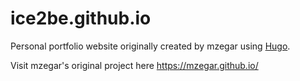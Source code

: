 # ice2be.github.io

Personal portfolio website originally created by mzegar using [Hugo](https://gohugo.io/).

Visit mzegar's original project here https://mzegar.github.io/
